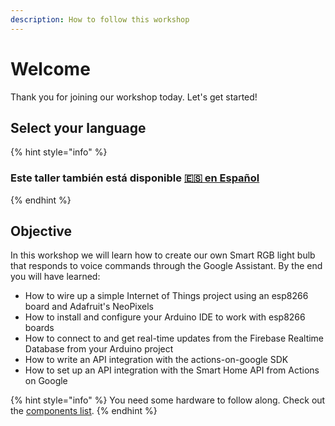 ```yaml
---
description: How to follow this workshop
---
```


# Welcome

Thank you for joining our workshop today. Let's get started!

## Select your language

{% hint style="info" %}
### Este taller también está disponible [🇪🇸 en Español](https://app.gitbook.com/@orestes/s/actions-on-google-smart-home-api-workshop/v/spanish)
{% endhint %}

## Objective

In this workshop we will learn how to create our own Smart RGB light bulb that
responds to voice commands through the Google Assistant. By the end you will
have learned:

- How to wire up a simple Internet of Things project using an esp8266 board and
  Adafruit's NeoPixels
- How to install and configure your Arduino IDE to work with esp8266 boards
- How to connect to and get real-time updates from the Firebase Realtime
  Database from your Arduino project
- How to write an API integration with the actions-on-google SDK
- How to set up an API integration with the Smart Home API from Actions on
  Google

{% hint style="info" %} You need some hardware to follow along. Check out the
[components list](preparation/requisites.md). {% endhint %}
